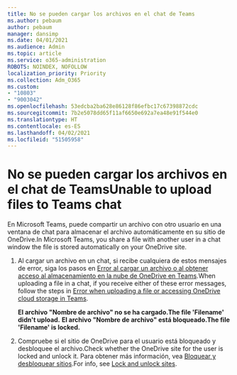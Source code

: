 ```yaml
---
title: No se pueden cargar los archivos en el chat de Teams
ms.author: pebaum
author: pebaum
manager: dansimp
ms.date: 04/01/2021
ms.audience: Admin
ms.topic: article
ms.service: o365-administration
ROBOTS: NOINDEX, NOFOLLOW
localization_priority: Priority
ms.collection: Adm_O365
ms.custom:
- "10803"
- "9003042"
ms.openlocfilehash: 53edcba2ba628e86128f86efbc17c67398872cdc
ms.sourcegitcommit: 7b2e5078dd65f11af6650e692a7ea48e91f544e0
ms.translationtype: HT
ms.contentlocale: es-ES
ms.lasthandoff: 04/02/2021
ms.locfileid: "51505958"
---
```

# <a name="unable-to-upload-files-to-teams-chat"></a><span data-ttu-id="176ca-102">No se pueden cargar los archivos en el chat de Teams</span><span class="sxs-lookup"><span data-stu-id="176ca-102">Unable to upload files to Teams chat</span></span>

<span data-ttu-id="176ca-103">En Microsoft Teams, puede compartir un archivo con otro usuario en una ventana de chat para almacenar el archivo automáticamente en su sitio de OneDrive.</span><span class="sxs-lookup"><span data-stu-id="176ca-103">In Microsoft Teams, you share a file with another user in a chat window the file is stored automatically on your OneDrive site.</span></span>

1. <span data-ttu-id="176ca-104">Al cargar un archivo en un chat, si recibe cualquiera de estos mensajes de error, siga los pasos en [Error al cargar un archivo o al obtener acceso al almacenamiento en la nube de OneDrive en Teams](https://go.microsoft.com/fwlink/?linkid=2156015).</span><span class="sxs-lookup"><span data-stu-id="176ca-104">When uploading a file in a chat, if you receive either of these error messages, follow the steps in [Error when uploading a file or accessing OneDrive cloud storage in Teams](https://go.microsoft.com/fwlink/?linkid=2156015).</span></span>
    
    <span data-ttu-id="176ca-105">**El archivo "Nombre de archivo" no se ha cargado.**</span><span class="sxs-lookup"><span data-stu-id="176ca-105">**The file 'Filename' didn't upload.**</span></span>
    <span data-ttu-id="176ca-106">**El archivo "Nombre de archivo" está bloqueado.**</span><span class="sxs-lookup"><span data-stu-id="176ca-106">**The file 'Filename' is locked.**</span></span>

1. <span data-ttu-id="176ca-107">Compruebe si el sitio de OneDrive para el usuario está bloqueado y desbloquee el archivo.</span><span class="sxs-lookup"><span data-stu-id="176ca-107">Check whether the OneDrive site for the user is locked and unlock it.</span></span> <span data-ttu-id="176ca-108">Para obtener más información, vea [Bloquear y desbloquear sitios](https://go.microsoft.com/fwlink/?linkid=2156016).</span><span class="sxs-lookup"><span data-stu-id="176ca-108">For info, see [Lock and unlock sites](https://go.microsoft.com/fwlink/?linkid=2156016).</span></span>